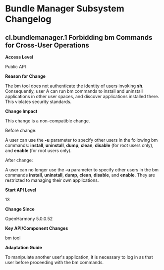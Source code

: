 # Bundle Manager Subsystem Changelog

## cl.bundlemanager.1 Forbidding bm Commands for Cross-User Operations

**Access Level**

Public API

**Reason for Change**

The bm tool does not authenticate the identity of users invoking **sh**. Consequently, user A can run bm commands to install and uninstall applications in other user spaces, and discover applications installed there. This violates security standards.

**Change Impact**

This change is a non-compatible change.

Before change:

A user can use the **-u** parameter to specify other users in the following bm commands: **install**, **uninstall**, **dump**, **clean**, **disable** (for root users only), and **enable** (for root users only).

After change:

A user can no longer use the **-u** parameter to specify other users in the bm commands **install**, **uninstall**, **dump**, **clean**, **disable**, and **enable**. They are restricted to managing their own applications.

**Start API Level**

13

**Change Since**

OpenHarmony 5.0.0.52

**Key API/Component Changes**

bm tool

**Adaptation Guide**

To manipulate another user's application, it is necessary to log in as that user before proceeding with the bm commands.
